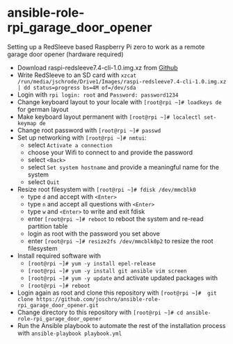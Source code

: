 # ansible-role-rpi_garage_door_opener
Setting up a RedSleeve based Raspberry Pi zero to work as a remote garage door opener (hardware required)

* Download raspi-redsleeve7.4-cli-1.0.img.xz from [Github](https://github.com/redsleeve-linux/redsleeve-linux.github.io/releases/tag/rpi-7.4-1.0)
* Write RedSleeve to an SD card with
  ```xzcat /run/media/jschrode/Drive1/Images/raspi-redsleeve7.4-cli-1.0.img.xz | dd status=progress bs=4M of=/dev/sda```
* Login with ```rpi login: root``` and ```Password: password1234```
* Change keyboard layout to your locale with 
 ```[root@rpi ~]# loadkeys de``` for german layout
* Make keyboard layout permanent with 
 ```[root@rpi ~]# localectl set-keymap de```
* Change root password with 
  ```[root@rpi ~]# passwd```
* Set up networking with 
  ```[root@rpi ~]# nmtui```:
  - select ```Activate a connection```
  - choose your Wifi to connect to and provide the password
  - select ```<Back>```
  - select ```Set system hostname``` and provide a meaningful name for the system
  - select ```Quit```
* Resize root filesystem with
  ```[root@rpi ~]# fdisk /dev/mmcblk0```
  - type ```d``` and accept with ```<Enter>```
  - type ```n``` and accept all questions with ```<Enter>```
  - type ```w``` and ```<Enter>``` to write and exit fdisk
  - enter 
    ```[root@rpi ~]# reboot``` to reboot the system and re-read partition table
  - login as root with the password you set above
  - enter 
    ```[root@rpi ~]# resize2fs /dev/mmcblk0p2``` to resize the root filesystem
* Install required software with 
  - ```[root@rpi ~]# yum -y install epel-release```
  - ```[root@rpi ~]# yum -y install git ansible vim screen```
  - ```[root@rpi ~]# yum -y update```
  and activate updated packages with
  - ```[root@rpi ~]# reboot```
* Login again as root and clone this repository with 
  ```[root@rpi ~]#  git clone https://github.com/joschro/ansible-role-rpi_garage_door_opener.git```
* Change directory to this repository with 
  ```[root@rpi ~]# cd ansible-role-rpi_garage_door_opener```
* Run the Ansible playbook to automate the rest of the installation process with
  ```ansible-playbook playbook.yml```
